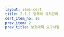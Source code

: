 ```yaml
---
layout: isms-cert
title: 2.1.1 정책의 유지관리
cert_item_no: 16
prev_item: 2
prev_title: 보호대책 요구사항
---
```


